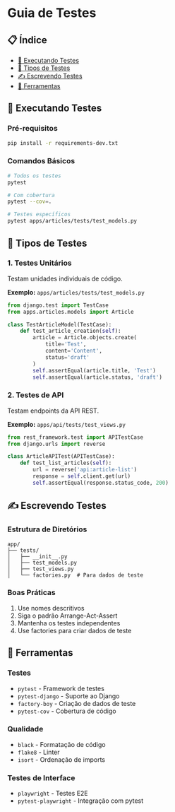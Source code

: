 # Guia de Testes

## 📋 Índice
- [🚀 Executando Testes](#-executando-testes)
- [🧪 Tipos de Testes](#-tipos-de-testes)
- [✍️ Escrevendo Testes](#️-escrevendo-testes)
- [🧩 Ferramentas](#-ferramentas)

## 🚀 Executando Testes

### Pré-requisitos
```bash
pip install -r requirements-dev.txt
```

### Comandos Básicos
```bash
# Todos os testes
pytest

# Com cobertura
pytest --cov=.

# Testes específicos
pytest apps/articles/tests/test_models.py
```

## 🧪 Tipos de Testes

### 1. Testes Unitários
Testam unidades individuais de código.

**Exemplo:** `apps/articles/tests/test_models.py`
```python
from django.test import TestCase
from apps.articles.models import Article

class TestArticleModel(TestCase):
    def test_article_creation(self):
        article = Article.objects.create(
            title='Test',
            content='Content',
            status='draft'
        )
        self.assertEqual(article.title, 'Test')
        self.assertEqual(article.status, 'draft')
```

### 2. Testes de API
Testam endpoints da API REST.

**Exemplo:** `apps/api/tests/test_views.py`
```python
from rest_framework.test import APITestCase
from django.urls import reverse

class ArticleAPITest(APITestCase):
    def test_list_articles(self):
        url = reverse('api:article-list')
        response = self.client.get(url)
        self.assertEqual(response.status_code, 200)
```

## ✍️ Escrevendo Testes

### Estrutura de Diretórios
```
app/
├── tests/
│   ├── __init__.py
│   ├── test_models.py
│   ├── test_views.py
│   └── factories.py  # Para dados de teste
```

### Boas Práticas
1. Use nomes descritivos
2. Siga o padrão Arrange-Act-Assert
3. Mantenha os testes independentes
4. Use factories para criar dados de teste

## 🧩 Ferramentas

### Testes
- `pytest` - Framework de testes
- `pytest-django` - Suporte ao Django
- `factory-boy` - Criação de dados de teste
- `pytest-cov` - Cobertura de código

### Qualidade
- `black` - Formatação de código
- `flake8` - Linter
- `isort` - Ordenação de imports

### Testes de Interface
- `playwright` - Testes E2E
- `pytest-playwright` - Integração com pytest

